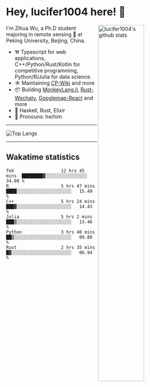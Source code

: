 # Hey, lucifer1004 here! :wave:

<img width="50%" align="right" alt="lucifer1004's github stats" src="https://github-readme-stats.vercel.app/api?username=lucifer1004&show_icons=true">

I'm Zihua Wu, a Ph.D student majoring in remote sensing :satellite: at Peking University, Beijing, China.

- :hammer_and_pick: Typescript for web applications, C++/Python/Rust/Kotlin for competitive programming, Python/R/Julia for data science.
- :sunny: Maintaining [CP-Wiki](https://cp-wiki.vercel.app) and more 
- :package: Building [MonkeyLang.jl](https://github.com/lucifer1004/MonkeyLang.jl), [Rust-Wechaty](https://github.com/wechaty/rust-wechaty), [Googlemap-React](https://github.com/googlemap-react/googlemap-react) and more
- :seedling: Haskell, Rust, Elixir
- :man: Pronouns: he/him

---

![Top Langs](https://github-readme-stats.vercel.app/api/top-langs/?username=lucifer1004&layout=compact)

---

## Wakatime statistics

<!--START_SECTION:waka-->

```text
TeX                  12 hrs 45 mins  ████████▓░░░░░░░░░░░░░░░░   34.08 %
R                    5 hrs 47 mins   ████░░░░░░░░░░░░░░░░░░░░░   15.49 %
C++                  5 hrs 24 mins   ███▓░░░░░░░░░░░░░░░░░░░░░   14.43 %
Julia                5 hrs 2 mins    ███▒░░░░░░░░░░░░░░░░░░░░░   13.46 %
Python               3 hrs 40 mins   ██▒░░░░░░░░░░░░░░░░░░░░░░   09.80 %
Rust                 2 hrs 35 mins   █▓░░░░░░░░░░░░░░░░░░░░░░░   06.94 %
```

<!--END_SECTION:waka-->

